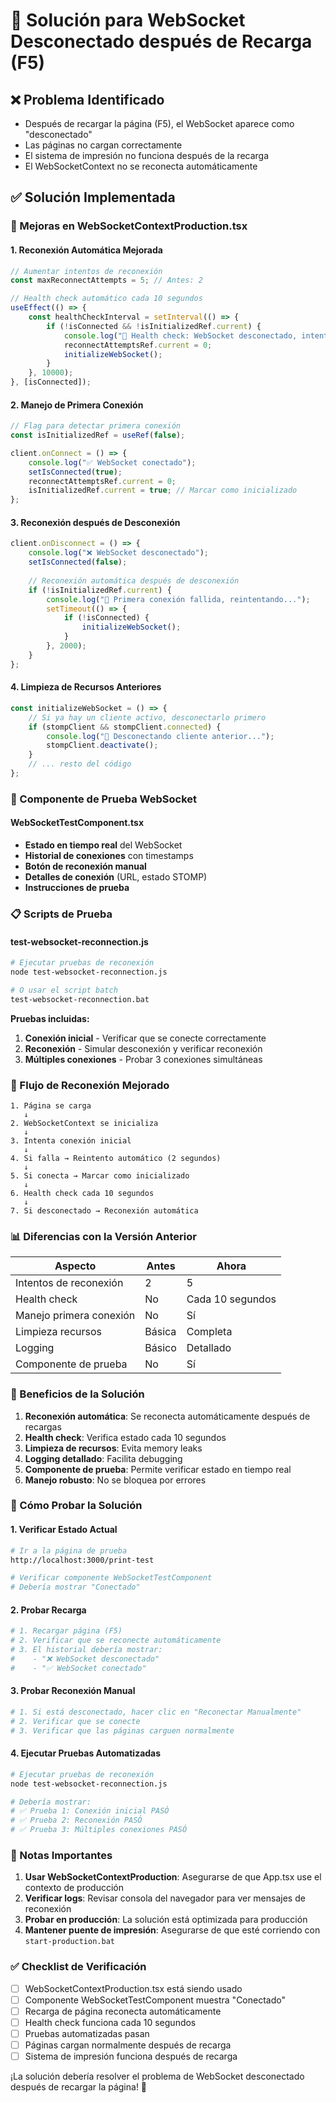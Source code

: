# 🔄 Solución para WebSocket Desconectado después de Recarga (F5)

## ❌ Problema Identificado
- Después de recargar la página (F5), el WebSocket aparece como "desconectado"
- Las páginas no cargan correctamente
- El sistema de impresión no funciona después de la recarga
- El WebSocketContext no se reconecta automáticamente

## ✅ Solución Implementada

### 🔧 Mejoras en WebSocketContextProduction.tsx

#### 1. **Reconexión Automática Mejorada**
```typescript
// Aumentar intentos de reconexión
const maxReconnectAttempts = 5; // Antes: 2

// Health check automático cada 10 segundos
useEffect(() => {
    const healthCheckInterval = setInterval(() => {
        if (!isConnected && !isInitializedRef.current) {
            console.log("🔄 Health check: WebSocket desconectado, intentando reconectar...");
            reconnectAttemptsRef.current = 0;
            initializeWebSocket();
        }
    }, 10000);
}, [isConnected]);
```

#### 2. **Manejo de Primera Conexión**
```typescript
// Flag para detectar primera conexión
const isInitializedRef = useRef(false);

client.onConnect = () => {
    console.log("✅ WebSocket conectado");
    setIsConnected(true);
    reconnectAttemptsRef.current = 0;
    isInitializedRef.current = true; // Marcar como inicializado
};
```

#### 3. **Reconexión después de Desconexión**
```typescript
client.onDisconnect = () => {
    console.log("❌ WebSocket desconectado");
    setIsConnected(false);
    
    // Reconexión automática después de desconexión
    if (!isInitializedRef.current) {
        console.log("🔄 Primera conexión fallida, reintentando...");
        setTimeout(() => {
            if (!isConnected) {
                initializeWebSocket();
            }
        }, 2000);
    }
};
```

#### 4. **Limpieza de Recursos Anteriores**
```typescript
const initializeWebSocket = () => {
    // Si ya hay un cliente activo, desconectarlo primero
    if (stompClient && stompClient.connected) {
        console.log("🔄 Desconectando cliente anterior...");
        stompClient.deactivate();
    }
    // ... resto del código
};
```

### 🧪 Componente de Prueba WebSocket

#### WebSocketTestComponent.tsx
- **Estado en tiempo real** del WebSocket
- **Historial de conexiones** con timestamps
- **Botón de reconexión manual**
- **Detalles de conexión** (URL, estado STOMP)
- **Instrucciones de prueba**

### 📋 Scripts de Prueba

#### test-websocket-reconnection.js
```bash
# Ejecutar pruebas de reconexión
node test-websocket-reconnection.js

# O usar el script batch
test-websocket-reconnection.bat
```

**Pruebas incluidas:**
1. **Conexión inicial** - Verificar que se conecte correctamente
2. **Reconexión** - Simular desconexión y verificar reconexión
3. **Múltiples conexiones** - Probar 3 conexiones simultáneas

### 🔄 Flujo de Reconexión Mejorado

```
1. Página se carga
   ↓
2. WebSocketContext se inicializa
   ↓
3. Intenta conexión inicial
   ↓
4. Si falla → Reintento automático (2 segundos)
   ↓
5. Si conecta → Marcar como inicializado
   ↓
6. Health check cada 10 segundos
   ↓
7. Si desconectado → Reconexión automática
```

### 📊 Diferencias con la Versión Anterior

| Aspecto | Antes | Ahora |
|---------|-------|-------|
| Intentos de reconexión | 2 | 5 |
| Health check | No | Cada 10 segundos |
| Manejo primera conexión | No | Sí |
| Limpieza recursos | Básica | Completa |
| Logging | Básico | Detallado |
| Componente de prueba | No | Sí |

### 🎯 Beneficios de la Solución

1. **Reconexión automática**: Se reconecta automáticamente después de recargas
2. **Health check**: Verifica estado cada 10 segundos
3. **Limpieza de recursos**: Evita memory leaks
4. **Logging detallado**: Facilita debugging
5. **Componente de prueba**: Permite verificar estado en tiempo real
6. **Manejo robusto**: No se bloquea por errores

### 🧪 Cómo Probar la Solución

#### 1. **Verificar Estado Actual**
```bash
# Ir a la página de prueba
http://localhost:3000/print-test

# Verificar componente WebSocketTestComponent
# Debería mostrar "Conectado"
```

#### 2. **Probar Recarga**
```bash
# 1. Recargar página (F5)
# 2. Verificar que se reconecte automáticamente
# 3. El historial debería mostrar:
#    - "❌ WebSocket desconectado"
#    - "✅ WebSocket conectado"
```

#### 3. **Probar Reconexión Manual**
```bash
# 1. Si está desconectado, hacer clic en "Reconectar Manualmente"
# 2. Verificar que se conecte
# 3. Verificar que las páginas carguen normalmente
```

#### 4. **Ejecutar Pruebas Automatizadas**
```bash
# Ejecutar pruebas de reconexión
node test-websocket-reconnection.js

# Debería mostrar:
# ✅ Prueba 1: Conexión inicial PASÓ
# ✅ Prueba 2: Reconexión PASÓ
# ✅ Prueba 3: Múltiples conexiones PASÓ
```

### 🚨 Notas Importantes

1. **Usar WebSocketContextProduction**: Asegurarse de que App.tsx use el contexto de producción
2. **Verificar logs**: Revisar consola del navegador para ver mensajes de reconexión
3. **Probar en producción**: La solución está optimizada para producción
4. **Mantener puente de impresión**: Asegurarse de que esté corriendo con `start-production.bat`

### ✅ Checklist de Verificación

- [ ] WebSocketContextProduction.tsx está siendo usado
- [ ] Componente WebSocketTestComponent muestra "Conectado"
- [ ] Recarga de página reconecta automáticamente
- [ ] Health check funciona cada 10 segundos
- [ ] Pruebas automatizadas pasan
- [ ] Páginas cargan normalmente después de recarga
- [ ] Sistema de impresión funciona después de recarga

¡La solución debería resolver el problema de WebSocket desconectado después de recargar la página! 🔄 
